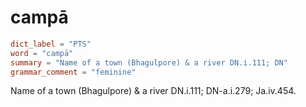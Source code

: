 # campā

``` toml
dict_label = "PTS"
word = "campā"
summary = "Name of a town (Bhagulpore) & a river DN.i.111; DN"
grammar_comment = "feminine"
```

Name of a town (Bhagulpore) & a river DN.i.111; DN\-a.i.279; Ja.iv.454.

